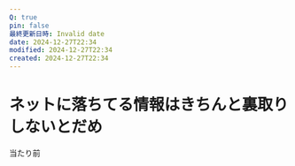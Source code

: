```yaml
---
Q: true
pin: false
最終更新日時: Invalid date
date: 2024-12-27T22:34
modified: 2024-12-27T22:34
created: 2024-12-27T22:34
---
```

# ネットに落ちてる情報はきちんと裏取りしないとだめ

当たり前